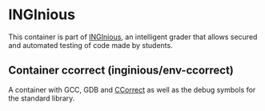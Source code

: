 INGInious
=========

This container is part of [INGInious](https://github.com/UCL-INGI/INGInious), an intelligent grader that allows secured and automated testing of code made by students.

Container ccorrect (inginious/env-ccorrect)
--------------------------------------------------------

A container with GCC, GDB and [CCorrect](https://github.com/mpostaire/CCorrect) as well as the debug symbols for the standard library.
